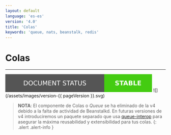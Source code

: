 ```yaml
---
layout: default
language: 'es-es'
version: '4.0'
title: 'Colas'
keywords: 'queue, nats, beanstalk, redis'
---
```


# Colas

* * *

![](/assets/images/document-status-stable-success.svg) ![](/assets/images/version-{{ pageVersion }}.svg)

> **NOTA**: El componente de Colas o *Queue* se ha eliminado de la v4 debido a la falta de actividad de Beanstalkd. En futuras versiones de v4 introduciremos un paquete separado que usa [queue-interop](https://github.com/queue-interop) para asegurar la máxima reusabilidad y extensibilidad para tus colas.
{: .alert .alert-info }
